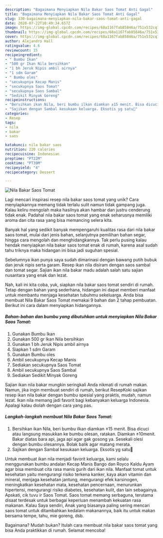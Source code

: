 ```yaml
---
description: "Bagaimana Menyiapkan Nila Bakar Saos Tomat Anti Gagal"
title: "Bagaimana Menyiapkan Nila Bakar Saos Tomat Anti Gagal"
slug: 330-bagaimana-menyiapkan-nila-bakar-saos-tomat-anti-gagal
date: 2020-07-22T10:49:34.657Z
image: https://img-global.cpcdn.com/recipes/68a1167fab85846a/751x532cq70/nila-bakar-saos-tomat-foto-resep-utama.jpg
thumbnail: https://img-global.cpcdn.com/recipes/68a1167fab85846a/751x532cq70/nila-bakar-saos-tomat-foto-resep-utama.jpg
cover: https://img-global.cpcdn.com/recipes/68a1167fab85846a/751x532cq70/nila-bakar-saos-tomat-foto-resep-utama.jpg
author: Alejandro Hall
ratingvalue: 4.6
reviewcount: 15
recipeingredient:
- " Bumbu Ikan"
- "500 gr Ikan Nila bersihkan"
- "1 bh Jeruk Nipis ambil airnya"
- "1 sdm Garam"
- " Bumbu oles"
- "secukupnya Kecap Manis"
- "secukupnya Saos Tomat"
- "secukupnya Saos Sambal"
- "Sedikit Minyak Goreng"
recipeinstructions:
- "Bersihkan ikan Nila, beri bumbu ilkan diamkan ±15 menit. Bisa dicuci atau langsung masukkan ke bumbu olesan, ratakan. Diamkan ±10menit. Bakar diatas bara api, jaga api agar gak gosong ya. Sesekali olesi dengan bumbu olesannya. Bolak balik agar matang merata."
- "Sajikan dengan Sambal kesukaan keluarga. Eksotis yg satu🤭"
categories:
- Resep
tags:
- nila
- bakar
- saos

katakunci: nila bakar saos 
nutrition: 220 calories
recipecuisine: Indonesian
preptime: "PT22M"
cooktime: "PT39M"
recipeyield: "4"
recipecategory: Dessert

---
```



![Nila Bakar Saos Tomat](https://img-global.cpcdn.com/recipes/68a1167fab85846a/751x532cq70/nila-bakar-saos-tomat-foto-resep-utama.jpg)

Lagi mencari inspirasi resep nila bakar saos tomat yang unik? Cara menyiapkannya memang tidak terlalu sulit namun tidak gampang juga. Kalau keliru mengolah maka hasilnya akan hambar dan justru cenderung tidak enak. Padahal nila bakar saos tomat yang enak seharusnya memiliki aroma dan cita rasa yang bisa memancing selera kita.

Banyak hal yang sedikit banyak mempengaruhi kualitas rasa dari nila bakar saos tomat, mulai dari jenis bahan, selanjutnya pemilihan bahan segar, hingga cara mengolah dan menghidangkannya. Tak perlu pusing kalau hendak menyiapkan nila bakar saos tomat enak di rumah, karena asal sudah tahu triknya maka hidangan ini bisa jadi suguhan spesial.

Sebelumnya ikan punya saya sudah dimarinasi dengan bawang putih bubuk dan jeruk nipis serta garam. Resep ikan nila disiram dengan saos sambal dan tomat segar. Sajian ikan nila bakar madu adalah salah satu sajian nusantara yang enak dan lezat.


Nah, kali ini kita coba, yuk, siapkan nila bakar saos tomat sendiri di rumah. Tetap dengan bahan yang sederhana, hidangan ini dapat memberi manfaat untuk membantu menjaga kesehatan tubuhmu sekeluarga. Anda bisa membuat Nila Bakar Saos Tomat memakai 9 bahan dan 2 tahap pembuatan. Berikut ini cara dalam menyiapkan hidangannya.

<!--inarticleads1-->

##### Bahan-bahan dan bumbu yang dibutuhkan untuk menyiapkan Nila Bakar Saos Tomat:

1. Gunakan  Bumbu Ikan
1. Gunakan 500 gr Ikan Nila bersihkan
1. Gunakan 1 bh Jeruk Nipis ambil airnya
1. Siapkan 1 sdm Garam
1. Gunakan  Bumbu oles
1. Ambil secukupnya Kecap Manis
1. Sediakan secukupnya Saos Tomat
1. Ambil secukupnya Saos Sambal
1. Sediakan Sedikit Minyak Goreng


Sajian ikan nila bakar mungkin seringkali Anda nikmati di rumah makan. Namun, jika ingin membuat sendiri di rumah, berikut ResepKoki sajikan resep ikan nila bakar dengan bumbu spesial yang praktis, mudah, namun lezat. Ikan nila memang jadi favorit bagi kebanyakan keluarga Indonesia. Apalagi kalau diolah dengan cara yang pas. 

<!--inarticleads2-->

##### Langkah-langkah membuat Nila Bakar Saos Tomat:

1. Bersihkan ikan Nila, beri bumbu ilkan diamkan ±15 menit. Bisa dicuci atau langsung masukkan ke bumbu olesan, ratakan. Diamkan ±10menit. Bakar diatas bara api, jaga api agar gak gosong ya. Sesekali olesi dengan bumbu olesannya. Bolak balik agar matang merata.
1. Sajikan dengan Sambal kesukaan keluarga. Eksotis yg satu🤭


Untuk membuat ikan nila menjadi favorit keluarga, kami selalu menggunakan bumbu andalan Kecap Manis Bango dan Royco Kaldu Ayam agar bisa membuat cita rasa manis gurih dari ikan nila. Manfaat tomat untuk kesehatan yaitu mengurangi risiko terkena kanker, kaya akan vitamin dan mineral, menjaga kesehatan jantung, mengurangi efek karsinogen, meningkatkan kesehatan mata, kesehatan pencernaan, menurunkan hipertensi, mengurangi risiko diabetes, kesehatan kulit, dan lain sebagainya. Apskati, cik tuvu ir Saos Tomat. Saos tomat memang serbaguna, terutama disaat terdesak untuk berbagai keperluan menambah kekuatan rasa makanan. Kalau Saya sendiri, Anak yang biasanya paling sering mencari saos tomat untuk ditambahkan kedalam makanannya, baik itu untuk makan bersama tempe, tahu, mie goreng, dsb. 

Bagaimana? Mudah bukan? Itulah cara membuat nila bakar saos tomat yang bisa Anda praktikkan di rumah. Selamat mencoba!
